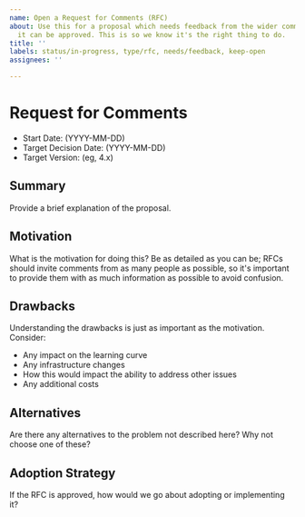 ```yaml
---
name: Open a Request for Comments (RFC)
about: Use this for a proposal which needs feedback from the wider community before
  it can be approved. This is so we know it's the right thing to do.
title: ''
labels: status/in-progress, type/rfc, needs/feedback, keep-open
assignees: ''

---
```


# Request for Comments

* Start Date: (YYYY-MM-DD)
* Target Decision Date: (YYYY-MM-DD)
* Target Version: (eg, 4.x)

## Summary

Provide a brief explanation of the proposal.

## Motivation

What is the motivation for doing this? Be as detailed as you can be; RFCs should 
invite comments from as many people as possible, so it's important to provide 
them with as much information as possible to avoid confusion.

## Drawbacks

Understanding the drawbacks is just as important as the motivation. Consider:

* Any impact on the learning curve
* Any infrastructure changes
* How this would impact the ability to address other issues
* Any additional costs

## Alternatives

Are there any alternatives to the problem not described here? Why not choose one 
of these?

## Adoption Strategy

If the RFC is approved, how would we go about adopting or implementing it?
